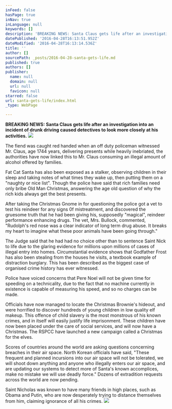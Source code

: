 ```yaml
---
inFeed: false
hasPage: true
inNav: true
inLanguage: null
keywords: []
description: 'BREAKING NEWS: Santa Claus gets life after an investigation into an incident of drunk driving caused detectives to look more closely at his activities.'
datePublished: '2016-04-28T16:13:51.952Z'
dateModified: '2016-04-28T16:13:14.536Z'
title: ''
author: []
sourcePath: _posts/2016-04-28-santa-gets-life.md
published: true
authors: []
publisher:
  name: null
  domain: null
  url: null
  favicon: null
starred: false
url: santa-gets-life/index.html
_type: WebPage

---
```

**BREAKING NEWS: Santa Claus gets life after an investigation into an incident of drunk driving caused detectives to look more closely at his activities.**
![](https://the-grid-user-content.s3-us-west-2.amazonaws.com/0846115d-bf4d-4615-aacc-6f98274ab868.jpg)

The fiend was caught red handed when an off duty policeman witnessed Mr. Claus, age 1744 years, delivering presents while heavily inebriated, the authorities have now linked this to Mr. Claus consuming an illegal amount of alcohol offered by families.

Fat Cat Santa has also been exposed as a stalker, observing children in their sleep and taking notes of what times they wake up, then putting them on a "naughty or nice list". Though the police have said that rich families need only bribe Old Man Christmas, answering the age old question of why the rich kids always get the best presents.

After taking the Christmas Gnome in for questioning the police got a vet to test his reindeer for any signs 0f mistreatment, and discovered the gruesome truth that he had been giving his, supposedly "magical", reindeer performance enhancing drugs. The vet, Mrs. Bullock, commented, "Rudolph's red nose was a clear indicator of long term drug abuse. It breaks my heart to imagine what these poor animals have been going through."

The Judge said that he had had no choice other than to sentence Saint Nick to life due to the glaring evidence for millions upon millions of cases of illegal entry into homes. Circumstantial evidence shows that Godfather Frost has also been stealing from the houses he visits, a textbook example of distraction burglary. This has been described as the biggest case of organised crime history has ever witnessed.

Police have voiced concerns that Pere Noel will not be given time for speeding on a technicality, due to the fact that no machine currently in existence is capable of measuring his speed, and so no charges can be made.

Officials have now managed to locate the Christmas Brownie's hideout, and were horrified to discover hundreds of young children in low quality elf makeup. This offence of child slavery is the most monstrous of his known crimes, and in itself will easily justify life imprisonment. These children have now been placed under the care of social services, and will now have a Christmas. The RSPCC have launched a new campaign called a Christmas for the elves.

Scores of countries around the world are asking questions concerning breaches in their air space. North Korean officials have said, "These frequent and planned incursions into our air space will not be tolerated, we will shoot down anything and anyone who illegally enters our air space, and are updating our systems to detect more of Santa's known accomplices, make no mistake we will use deadly force." Dozens of extradition requests across the world are now pending.

Saint Nicholas was known to have many friends in high places, such as Obama and Putin, who are now desperately trying to distance themselves from him, claiming ignorance of all his crimes.
![](https://the-grid-user-content.s3-us-west-2.amazonaws.com/a47f89c2-a8c1-4183-8e20-fc2fd4054186.jpg)